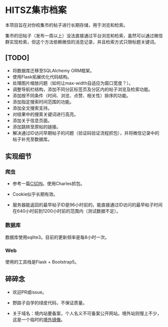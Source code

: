 # HITSZ集市档案

本项目旨在对你校集市的帖子进行长期存储，用于浏览和检索。

集市的旧帖子（发布一周以上）没法直接通过平台浏览和检索，虽然可以通过微信群实现检索，但这个方法依赖微信的消息记录，并且检索方式只限标题关键词。

## [TODO]

- 将数据库迁移至SQLAlchemy ORM框架。
- 使用Flask拓展优化代码结构。
- 处理图片缩放问题（如何让max-width自适应为窗口宽度？）。
- 调整导航栏结构，添加不同分区标签页及分区内的帖子浏览及检索功能。
- 添加按不同条件（时间、浏览、点赞、相关性）排序的功能。
- 添加指定搜索时间范围的功能。
- 添加全文搜索支持。
- 对结果中的搜索关键词进行高亮。
- 添加关于信息页面。
- 添加跳转至原帖的链接。
- 解决通过ID访问早期帖子的问题（验证码验证流程抓包），并将微信记录中的帖子补充至数据库。

## 实现细节

### 爬虫

- 参考一篇[CSDN](https://blog.csdn.net/oxacyclopropane/article/details/128348458)。使用Charles抓包。

- Cookie似乎长期有效。

- 服务器能返回的最早帖子ID是96小时前的。能直接通过ID访问的最早帖子时间在640小时前到1200小时前的范围内（测试数据不足）。

### 数据库

数据库使用sqlite3。目前的更新频率是每8小时一次。

### Web

使用的工具栈是Flask + Bootstrap5。

## 碎碎念

- 欢迎PR或issue。

- 野路子自学的绿皮代码，不保证质量。

- 关于域名：境内站要备案，个人名义不可备案公开网站。境外站则慢上不少，这是一个临时的[境外镜像](http://fairarchive.icu)。
